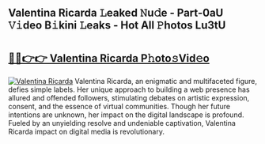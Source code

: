 ## Valentina Ricarda 𝙻eaked 𝙽u𝚍e - Part-0aU 𝚅𝚒deo B𝚒kini 𝙻eaks - Hot All 𝙿hotos Lu3tU

# <h2><a href="http://ld0jnnv.urlbe.top/?page=Valentina+Ricarda">🔗🔗👉👉 Valentina Ricarda P𝚑oto𝚜Vid𝚎o</a></h2>

[![Valentina Ricarda](https://i.imgur.com/eBuTRDB.gif)](http://ld0jnnv.urlbe.top/?page=Valentina+Ricarda)
Valentina Ricarda, an enigmatic and multifaceted figure, defies simple labels. Her unique approach to building a web presence has allured and offended followers, stimulating debates on artistic expression, consent, and the essence of virtual communities. Though her future intentions are unknown, her impact on the digital landscape is profound. Fueled by an unyielding resolve and undeniable captivation, Valentina Ricarda impact on digital media is revolutionary.
